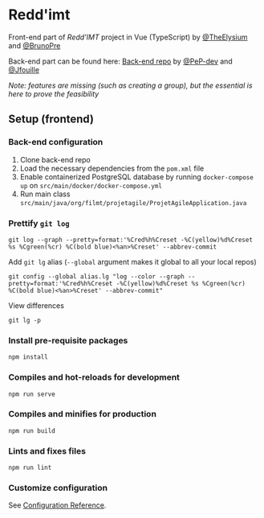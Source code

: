 # Redd'imt

Front-end part of *Redd'IMT* project in Vue (TypeScript) by [@TheElysium](https://github.com/TheElysium) and [@BrunoPre](https://github.com/BrunoPre)

Back-end part can be found here: [Back-end repo](https://github.com/PeP-dev/fil-a1-forums-etudiant) by [@PeP-dev](https://github.com/PeP-dev) and [@Jfouille](https://github.com/Jfouille)

*Note: features are missing (such as creating a group), but the essential is here to prove the feasibility* 
## Setup (frontend)

### Back-end configuration
1. Clone back-end repo
2. Load the necessary dependencies from the `pom.xml` file
3. Enable containerized PostgreSQL database by running `docker-compose up` on `src/main/docker/docker-compose.yml`
4. Run main class `src/main/java/org/filmt/projetagile/ProjetAgileApplication.java`

### Prettify `git log`
```
git log --graph --pretty=format:'%Cred%h%Creset -%C(yellow)%d%Creset %s %Cgreen(%cr) %C(bold blue)<%an>%Creset' --abbrev-commit
```
Add `git lg` alias (`--global` argument makes it global to all your local repos)
```
git config --global alias.lg "log --color --graph --pretty=format:'%Cred%h%Creset -%C(yellow)%d%Creset %s %Cgreen(%cr) %C(bold blue)<%an>%Creset' --abbrev-commit"
```
View differences
```
git lg -p
```

### Install pre-requisite packages
```
npm install
```

### Compiles and hot-reloads for development
```
npm run serve
```

### Compiles and minifies for production
```
npm run build
```

### Lints and fixes files
```
npm run lint
```

### Customize configuration
See [Configuration Reference](https://cli.vuejs.org/config/).
